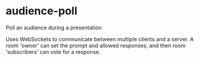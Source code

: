 # audience-poll
Poll an audience during a presentation

Uses WebSockets to communicate between multiple clients and a server.
A room 'owner' can set the prompt and allowed responses, and then room 'subscribers' can vote for a response.
